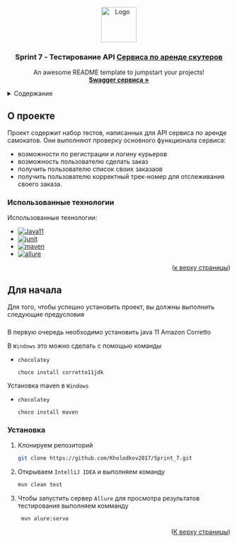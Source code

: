 
<!-- PROJECT LOGO -->
<br />
<div align="center">
  <a href="https://avatars.mds.yandex.net/get-lpc/1520633/735c38f1-434d-4190-a65d-76bfd16bd2c0/width_360_q70">
    <img src="https://avatars.mds.yandex.net/get-lpc/1520633/735c38f1-434d-4190-a65d-76bfd16bd2c0/width_360_q70" alt="Logo" width="80" height="80">
  </a>

<h3 align="center">
    Sprint 7 - Тестирование API
    <a href="https://qa-scooter.praktikum-services.ru">Сервиса по аренде скутеров</a>
</h3>

  <p align="center">
    An awesome README template to jumpstart your projects!
    <br />
    <a href="https://qa-scooter.praktikum-services.ru/docs/"><strong>Swagger сервиса »</strong></a>
    <br />
</div>



<!-- TABLE OF CONTENTS -->
<details>
  <summary>Содержание</summary>
  <ol>
    <li>
      <a href="#about-the-project">О проекте</a>
      <ul>
        <li><a href="#built-with">Использованные технологии</a></li>
      </ul>
    </li>
    <li>
      <a href="#getting-started">Для начала</a>
      <ul>
        <li><a href="#prerequisites">Требования</a></li>
        <li><a href="#installation">Требования для сборки</a></li>
      </ul>
    </li>
  </ol>
</details>



<!-- ABOUT THE PROJECT -->
## О проекте
Проект содержит набор тестов, написанных для API сервиса по аренде самокатов. Они выполняют проверку основного
функционала сервиса: 
 * возможности по регистрации и логину курьеров
 * возможность пользователю сделать заказ
 * получить пользователю список своих заказаов
 * получить пользователю корректный трек-номер для отслеживания своего заказа. 


### Использованные технологии

Использованные технологии: 

* [![Java11][java11]][java-url]
* [![junit][junit]][junit]
* [![maven][maven]][maven-url]
* [![allure][allure]][allure-url]

<p align="right">(<a href="#readme-top">к верху страницы</a>)</p>



<!-- GETTING STARTED -->
## Для начала

Для того, чтобы успешно установить проект, вы должны выполнить следующие предусловия 

### 

В первую очередь необходимо установить java 11 Amazon Сorretto 

В `Windows` это можно сделать с помощью команды
* `chocolatey`
  ```shell
  choco install corretto11jdk
  ```
Установка maven в `Windows` 
* `chocolatey`
  ```shell
  choco install maven
  ```
### Установка

1. Клонируем репозиторий
   ```sh
   git clone https://github.com/Kholodkov2017/Sprint_7.git
   ```
2. Открываем `IntelliJ IDEA` и выполняем команду
   ```sh
   mvn clean test 
   ```
3. Чтобы запустить сервер `Allure` для просмотра результатов тестирования выполняем комманду
   ```shell
    mvn alure:serve
   ```

<p align="right">(<a href="#readme-top">К верху страницы</a>)</p>






<!-- MARKDOWN LINKS & IMAGES -->
<!-- https://www.markdownguide.org/basic-syntax/#reference-style-links -->

[java11]: https://img.shields.io/badge/java-11-brightgreen
[java-url]: https://docs.aws.amazon.com/corretto/latest/corretto-11-ug/downloads-list.html

[java11]: https://img.shields.io/badge/java-11-brightgreen
[java-url]: https://docs.aws.amazon.com/corretto/latest/corretto-11-ug/downloads-list.html

[junit]: https://img.shields.io/badge/JUnit-4.13.2-brightgreen
[junit-url]: https://mvnrepository.com/artifact/junit/junit/4.13.2

[maven]: https://img.shields.io/badge/maven-3.9.0-brightgreen
[maven-url]: https://maven.apache.org/docs/3.9.0/release-notes.html

[restassured]: https://img.shields.io/badge/restassured-5.3.0-brightgreen
[restassured-url]: https://mvnrepository.com/artifact/io.rest-assured/rest-assured/5.3.0

[allure]: https://img.shields.io/badge/allure-5.3.0-brightgreen
[allure-url]: https://github.com/allure-framework/allure2/releases